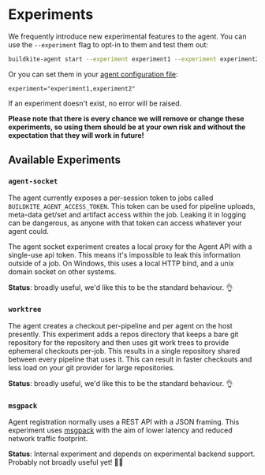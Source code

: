 # Experiments

We frequently introduce new experimental features to the agent. You can use the `--experiment` flag to opt-in to them and test them out:

```bash
buildkite-agent start --experiment experiment1 --experiment experiment2
```

Or you can set them in your [agent configuration file](https://buildkite.com/docs/agent/v3/configuration):

```
experiment="experiment1,experiment2"
```

If an experiment doesn't exist, no error will be raised.

**Please note that there is every chance we will remove or change these experiments, so using them should be at your own risk and without the expectation that they will work in future!**

## Available Experiments

### `agent-socket`

The agent currently exposes a per-session token to jobs called `BUILDKITE_AGENT_ACCESS_TOKEN`. This token can be used for pipeline uploads, meta-data get/set and artifact access within the job. Leaking it in logging can be dangerous, as anyone with that token can access whatever your agent could.

The agent socket experiment creates a local proxy for the Agent API with a single-use api token. This means it's impossible to leak this information outside of a job. On Windows, this uses a local HTTP bind, and a unix domain socket on other systems.

**Status**: broadly useful, we'd like this to be the standard behaviour. 👌

### `worktree`

The agent creates a checkout per-pipeline and per agent on the host presently. This experiment adds a repos directory that keeps a bare git repository for the repository and then uses git work trees to provide ephemeral checkouts per-job. This results in a single repository shared between every pipeline that uses it. This can result in faster checkouts and less load on your git provider for large repositories.

**Status**:  broadly useful, we'd like this to be the standard behaviour. 👌

### `msgpack`

Agent registration normally uses a REST API with a JSON framing. This experiment uses [msgpack](https://msgpack.org/) with the aim of lower latency and reduced network traffic footprint.

**Status**: Internal experiment and depends on experimental backend support. Probably not broadly useful yet! 🙅🏼
